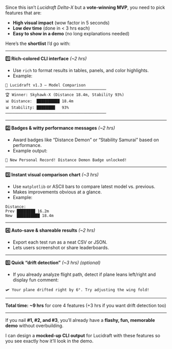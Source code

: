 Since this isn’t *Lucidraft Delta-X* but a **vote-winning MVP**, you need to pick features that are:

* **High visual impact** (wow factor in 5 seconds)
* **Low dev time** (done in < 3 hrs each)
* **Easy to show in a demo** (no long explanations needed)

Here’s the **shortlist** I’d go with:

---

**1️⃣ Rich-colored CLI interface** *(\~2 hrs)*

* Use `rich` to format results in tables, panels, and color highlights.
* Example:

```text
🚀 Lucidraft v1.3 — Model Comparison
────────────────────────────────────────────
🏆 Winner: Skyhawk-X (Distance 18.4m, Stability 93%)
📊 Distance:  ██████████ 18.4m
📊 Stability: ████████   93%
────────────────────────────────────────────
```

---

**2️⃣ Badges & witty performance messages** *(\~2 hrs)*

* Award badges like “Distance Demon” or “Stability Samurai” based on performance.
* Example output:

```text
🥇 New Personal Record! Distance Demon Badge unlocked!
```

---

**3️⃣ Instant visual comparison chart** *(\~3 hrs)*

* Use `matplotlib` or ASCII bars to compare latest model vs. previous.
* Makes improvements obvious at a glance.
* Example:

```
Distance:
Prev ████████ 16.2m
New  ██████████ 18.4m
```

---

**4️⃣ Auto-save & shareable results** *(\~2 hrs)*

* Export each test run as a neat CSV or JSON.
* Lets users screenshot or share leaderboards.

---

**5️⃣ Quick “drift detection”** *(\~3 hrs)* *(optional)*

* If you already analyze flight path, detect if plane leans left/right and display fun comment:

```text
🛩️ Your plane drifted right by 6°. Try adjusting the wing fold!
```

---

**Total time:** **\~9 hrs** for core 4 features
(+3 hrs if you want drift detection too)

---

If you nail **#1, #2, and #3**, you’ll already have a **flashy, fun, memorable demo** without overbuilding.

I can design a **mocked-up CLI output** for Lucidraft with these features so you see exactly how it’ll look in the demo.
